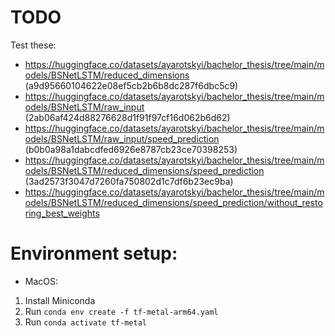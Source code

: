 # TODO

Test these:

- https://huggingface.co/datasets/ayarotskyi/bachelor_thesis/tree/main/models/BSNetLSTM/reduced_dimensions (a9d95660104622e08ef5cb2b6b8dc287f6dbc5c9)
- https://huggingface.co/datasets/ayarotskyi/bachelor_thesis/tree/main/models/BSNetLSTM/raw_input (2ab06af424d88276628d1f91f97cf16d062b6d62)
- https://huggingface.co/datasets/ayarotskyi/bachelor_thesis/tree/main/models/BSNetLSTM/raw_input/speed_prediction (b0b0a98a1dabcdfed6926e8787cb23ce70398253)
- https://huggingface.co/datasets/ayarotskyi/bachelor_thesis/tree/main/models/BSNetLSTM/reduced_dimensions/speed_prediction (3ad2573f3047d7260fa750802d1c7df6b23ec9ba)
- https://huggingface.co/datasets/ayarotskyi/bachelor_thesis/tree/main/models/BSNetLSTM/reduced_dimensions/speed_prediction/without_restoring_best_weights

# Environment setup:

- MacOS:

1. Install Miniconda
2. Run `conda env create -f tf-metal-arm64.yaml`
3. Run `conda activate tf-metal`
